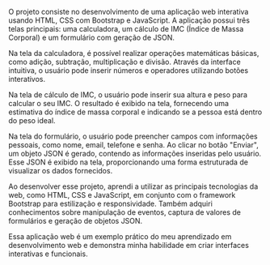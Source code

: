 O projeto consiste no desenvolvimento de uma aplicação web interativa usando HTML, CSS com Bootstrap e JavaScript. A aplicação possui três telas principais: uma calculadora, um cálculo de IMC (Índice de Massa Corporal) e um formulário com geração de JSON.

Na tela da calculadora, é possível realizar operações matemáticas básicas, como adição, subtração, multiplicação e divisão. Através da interface intuitiva, o usuário pode inserir números e operadores utilizando botões interativos.

Na tela de cálculo de IMC, o usuário pode inserir sua altura e peso para calcular o seu IMC. O resultado é exibido na tela, fornecendo uma estimativa do índice de massa corporal e indicando se a pessoa está dentro do peso ideal.

Na tela do formulário, o usuário pode preencher campos com informações pessoais, como nome, email, telefone e senha. Ao clicar no botão "Enviar", um objeto JSON é gerado, contendo as informações inseridas pelo usuário. Esse JSON é exibido na tela, proporcionando uma forma estruturada de visualizar os dados fornecidos.

Ao desenvolver esse projeto, aprendi a utilizar as principais tecnologias da web, como HTML, CSS e JavaScript, em conjunto com o framework Bootstrap para estilização e responsividade. Também adquiri conhecimentos sobre manipulação de eventos, captura de valores de formulários e geração de objetos JSON.

Essa aplicação web é um exemplo prático do meu aprendizado em desenvolvimento web e demonstra minha habilidade em criar interfaces interativas e funcionais.
